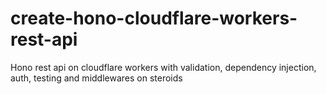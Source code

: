 # create-hono-cloudflare-workers-rest-api
Hono rest api on cloudflare workers with validation, dependency injection, auth, testing and middlewares on steroids

